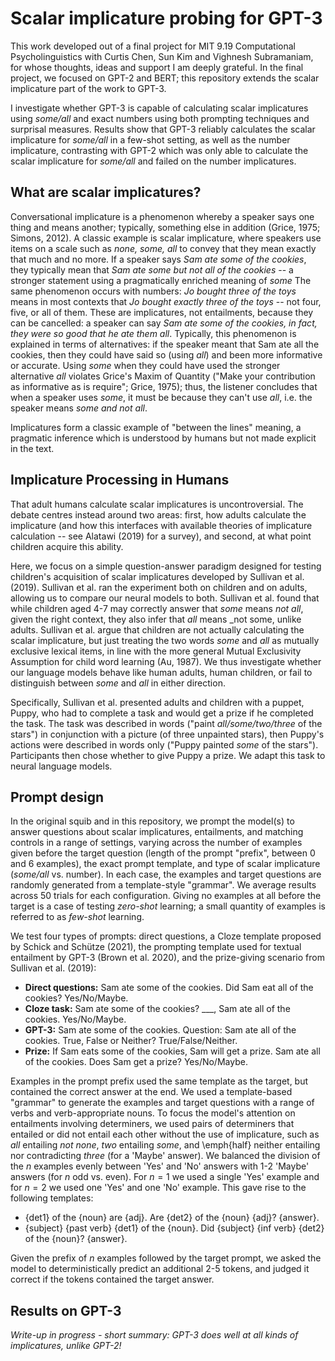 # Scalar implicature probing for GPT-3

This work developed out of a final project for MIT 9.19 Computational Psycholinguistics with Curtis Chen, Sun Kim and Vighnesh Subramaniam, for whose thoughts, ideas and support I am deeply grateful.
In the final project, we focused on GPT-2 and BERT; this repository extends the scalar implicature part of the work to GPT-3.

I investigate whether GPT-3 is capable of calculating scalar implicatures using _some/all_ and exact numbers using both prompting techniques and surprisal measures. 
Results show that GPT-3 reliably calculates the scalar implicature for _some/all_ in a few-shot setting, as well as the number implicature, contrasting with GPT-2 
which was only able to calculate the scalar implicature for _some/all_ and failed on the number implicatures.

## What are scalar implicatures?

Conversational implicature is a phenomenon whereby a speaker says one thing and means another; 
typically, something else in addition (Grice, 1975; Simons, 2012). 
A classic example is scalar implicature, where speakers use items on a scale such as _none, some, all_
to convey that they mean exactly that much and no more. 
If a speaker says _Sam ate some of the cookies_, they typically mean that _Sam ate some but not all of the cookies_ -- 
a stronger statement using a pragmatically enriched meaning of _some_ 
The same phenomenon occurs with numbers: _Jo bought three of the toys_ means in most contexts that 
_Jo bought exactly three of the toys_ -- not four, five, or all of them. 
These are implicatures, not entailments, because they can be cancelled: a speaker can say 
_Sam ate some of the cookies, in fact, they were so good that he ate them all_. 
Typically, this phenomenon is explained in terms of alternatives: if the speaker meant that Sam ate all the cookies, 
then they could have said so (using _all_) and been more informative or accurate. 
Using _some_ when they could have used the stronger alternative _all_ violates Grice's Maxim of Quantity 
("Make your contribution as informative as is require"; Grice, 1975); 
thus, the listener concludes that when a speaker uses _some_, it must be because they can't use _all_, i.e. the speaker means _some and not all_.  

Implicatures form a classic example of "between the lines" meaning, a pragmatic inference which is understood by humans but not made explicit in the text.

## Implicature Processing in Humans

That adult humans calculate scalar implicatures is uncontroversial. 
The debate centres instead around two areas: first, how adults calculate the implicature 
(and how this interfaces with available theories of implicature calculation -- see Alatawi (2019) for a survey), and second, at what point children acquire this ability.

Here, we focus on a simple question-answer paradigm designed for testing children's acquisition of scalar implicatures developed by 
Sullivan et al. (2019). Sullivan et al. ran the experiment both on children and on adults, allowing us to compare our neural models to both. 
Sullivan et al. found that while children aged 4-7 may correctly answer that _some_ means _not all_, given the right context, they also infer that _all_ means 
_not some, unlike adults. Sullivan et al. argue that children are not actually calculating the scalar implicature, 
but just treating the two words _some_ and _all_ as mutually exclusive lexical items, in line with the more general Mutual Exclusivity Assumption for child word learning
(Au, 1987). 
We thus investigate whether our language models behave like human adults, human children, or fail to distinguish between _some_ and _all_ in either direction.

Specifically, Sullivan et al. presented adults and children with a puppet, Puppy, who had to complete a task and would get a prize if he completed the task. 
The task was described in words ("paint _all/some/two/three_ of the stars") in conjunction with a picture (of three unpainted stars), 
then Puppy's actions were described in words only ("Puppy painted _some_ of the stars"). 
Participants then chose whether to give Puppy a prize. 
We  adapt this task to neural language models.

## Prompt design

In the original squib and in this repository, we prompt the model(s) to answer questions about scalar implicatures, entailments, and matching controls in a range of settings, 
varying across the number of examples given before the target question (length of the prompt "prefix", between 0 and 6 examples), 
the exact prompt template, and type of scalar implicature (_some/all_ vs. number). 
In each case, the examples and target questions are randomly generated from a template-style "grammar". 
We average results across 50 trials for each configuration. 
Giving no examples at all before the target is a case of testing _zero-shot_ learning; a small quantity of examples is referred to as _few-shot_ learning. 

We test four types of prompts: direct questions, a Cloze template proposed by Schick and Schütze (2021), 
the prompting template used for textual entailment by GPT-3 (Brown et al. 2020), and the prize-giving scenario from Sullivan et al. (2019):

* **Direct questions:** Sam ate some of the cookies. Did Sam eat all of the cookies? Yes/No/Maybe.
* **Cloze task:** Sam ate some of the cookies? ___, Sam ate all of the cookies. Yes/No/Maybe.
* **GPT-3:** Sam ate some of the cookies. Question: Sam ate all of the cookies. True, False or Neither? True/False/Neither.
* **Prize:** If Sam eats some of the cookies, Sam will get a prize. Sam ate all of the cookies. Does Sam get a prize? Yes/No/Maybe.

Examples in the prompt prefix used the same template as the target, but contained the correct answer at the end. 
We used a template-based "grammar" to generate the examples and target questions with a range of verbs and verb-appropriate nouns. 
To focus the model's attention on entailments involving determiners, we used pairs of determiners that entailed or did not entail each other without the use of implicature, such as _all_ entailing _not none_, _two_ entailing _some_, and \emph{half} neither entailing nor contradicting _three_ (for a 'Maybe' answer). We balanced the division of the $n$ examples evenly between 'Yes' and 'No' answers with 1-2 'Maybe' answers (for $n$ odd vs. even). For $n=1$ we used a single 'Yes' example and for $n=2$ we used one 'Yes' and one 'No' example. This gave rise to the following templates:

* {det1} of the {noun} are {adj}. Are {det2} of the {noun} {adj}? {answer}.
* {subject} {past verb} {det1} of the {noun}. Did {subject} {inf verb} {det2} of the {noun}? {answer}.

Given the prefix of $n$ examples followed by the target prompt, we asked the model to deterministically predict an additional 2-5 tokens, and judged it correct if the tokens contained the target answer.

## Results on GPT-3

_Write-up in progress - short summary: GPT-3 does well at all kinds of implicatures, unlike GPT-2!_
